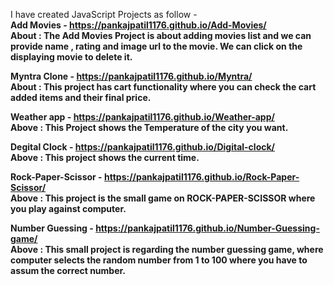 I have created JavaScript Projects as follow - 
<br>
<b>Add Movies -<b> https://pankajpatil1176.github.io/Add-Movies/
<br>
About : The Add Movies Project is about adding movies list and we can provide name , rating and image url to the movie. We can click on the displaying movie to delete it.
<br>

<b>Myntra Clone -<b> https://pankajpatil1176.github.io/Myntra/
<br>
About : This project has cart functionality where you can check the cart added items and their final price.
<br>

<b>Weather app -<b> https://pankajpatil1176.github.io/Weather-app/
<br>
Above : This Project shows the Temperature of the city you want.
<br>

<b>Degital Clock -<b> https://pankajpatil1176.github.io/Digital-clock/
<br>
Above : This project shows the current time.
<br>

<b>Rock-Paper-Scissor -<b> https://pankajpatil1176.github.io/Rock-Paper-Scissor/
<br>
Above : This project is the small game on ROCK-PAPER-SCISSOR where you play against computer.
<br>

<b>Number Guessing -<b> https://pankajpatil1176.github.io/Number-Guessing-game/
<br>
Above : This small project is regarding the number guessing game, where computer selects the random number from 1 to 100 where you have to assum the correct number.
